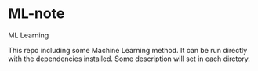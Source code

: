 # ML-note
ML Learning

This repo including some Machine Learning method. It can be run directly with the dependencies installed. Some description will set in each dirctory.

